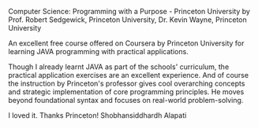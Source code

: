 Computer Science: Programming with a Purpose - Princeton University
by Prof. Robert Sedgewick, Princeton University, Dr. Kevin Wayne, Princeton University

An excellent free course offered on Coursera by Princeton University for learning JAVA programming with practical applications.

Though I already learnt JAVA as part of the schools' curriculum, the practical application exercises are an excellent experience. And of course the instruction by Princeton's professor gives cool overarching concepts and strategic implementation of core programming principles. He moves beyond foundational syntax and focuses on real-world problem-solving.

I loved it. Thanks Princeton!
Shobhansiddhardh Alapati
